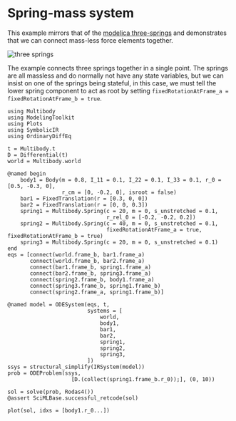 # Spring-mass system
This example mirrors that of the [modelica three-springs](https://doc.modelica.org/om/Modelica.Mechanics.MultiBody.Examples.Elementary.ThreeSprings.html) and demonstrates that we can connect mass-less force elements together.

![three springs](https://doc.modelica.org/Modelica%203.2.3/Resources/Images/Mechanics/MultiBody/Examples/Elementary/ThreeSprings.png)

The example connects three springs together in a single point. The springs are all massless and do normally not have any state variables, but we can insist on one of the springs being stateful, in this case, we must tell the lower spring component to act as root by setting `fixedRotationAtFrame_a = fixedRotationAtFrame_b = true`.

```@example spring_mass_system
using Multibody
using ModelingToolkit
using Plots
using SymbolicIR
using OrdinaryDiffEq

t = Multibody.t
D = Differential(t)
world = Multibody.world

@named begin
    body1 = Body(m = 0.8, I_11 = 0.1, I_22 = 0.1, I_33 = 0.1, r_0 = [0.5, -0.3, 0],
                 r_cm = [0, -0.2, 0], isroot = false)
    bar1 = FixedTranslation(r = [0.3, 0, 0])
    bar2 = FixedTranslation(r = [0, 0, 0.3])
    spring1 = Multibody.Spring(c = 20, m = 0, s_unstretched = 0.1,
                               r_rel_0 = [-0.2, -0.2, 0.2])
    spring2 = Multibody.Spring(c = 40, m = 0, s_unstretched = 0.1,
                               fixedRotationAtFrame_a = true, fixedRotationAtFrame_b = true)
    spring3 = Multibody.Spring(c = 20, m = 0, s_unstretched = 0.1)
end
eqs = [connect(world.frame_b, bar1.frame_a)
       connect(world.frame_b, bar2.frame_a)
       connect(bar1.frame_b, spring1.frame_a)
       connect(bar2.frame_b, spring3.frame_a)
       connect(spring2.frame_b, body1.frame_a)
       connect(spring3.frame_b, spring1.frame_b)
       connect(spring2.frame_a, spring1.frame_b)]

@named model = ODESystem(eqs, t,
                         systems = [
                             world,
                             body1,
                             bar1,
                             bar2,
                             spring1,
                             spring2,
                             spring3,
                         ])
ssys = structural_simplify(IRSystem(model))
prob = ODEProblem(ssys,
                    [D.(collect(spring1.frame_b.r_0));], (0, 10))

sol = solve(prob, Rodas4())
@assert SciMLBase.successful_retcode(sol)

plot(sol, idxs = [body1.r_0...])
```
